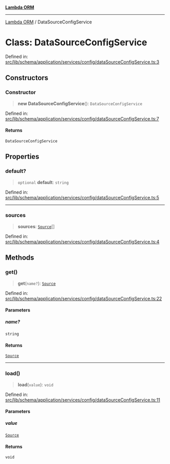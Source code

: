 [**Lambda ORM**](../README.md)

***

[Lambda ORM](../README.md) / DataSourceConfigService

# Class: DataSourceConfigService

Defined in: [src/lib/schema/application/services/config/dataSourceConfigService.ts:3](https://github.com/lambda-orm/lambdaorm-base/blob/5f10bdc7d0f008296efbcbe89bc2bf1ed03aaaef/src/lib/schema/application/services/config/dataSourceConfigService.ts#L3)

## Constructors

### Constructor

> **new DataSourceConfigService**(): `DataSourceConfigService`

Defined in: [src/lib/schema/application/services/config/dataSourceConfigService.ts:7](https://github.com/lambda-orm/lambdaorm-base/blob/5f10bdc7d0f008296efbcbe89bc2bf1ed03aaaef/src/lib/schema/application/services/config/dataSourceConfigService.ts#L7)

#### Returns

`DataSourceConfigService`

## Properties

### default?

> `optional` **default**: `string`

Defined in: [src/lib/schema/application/services/config/dataSourceConfigService.ts:5](https://github.com/lambda-orm/lambdaorm-base/blob/5f10bdc7d0f008296efbcbe89bc2bf1ed03aaaef/src/lib/schema/application/services/config/dataSourceConfigService.ts#L5)

***

### sources

> **sources**: [`Source`](../interfaces/Source.md)[]

Defined in: [src/lib/schema/application/services/config/dataSourceConfigService.ts:4](https://github.com/lambda-orm/lambdaorm-base/blob/5f10bdc7d0f008296efbcbe89bc2bf1ed03aaaef/src/lib/schema/application/services/config/dataSourceConfigService.ts#L4)

## Methods

### get()

> **get**(`name?`): [`Source`](../interfaces/Source.md)

Defined in: [src/lib/schema/application/services/config/dataSourceConfigService.ts:22](https://github.com/lambda-orm/lambdaorm-base/blob/5f10bdc7d0f008296efbcbe89bc2bf1ed03aaaef/src/lib/schema/application/services/config/dataSourceConfigService.ts#L22)

#### Parameters

##### name?

`string`

#### Returns

[`Source`](../interfaces/Source.md)

***

### load()

> **load**(`value`): `void`

Defined in: [src/lib/schema/application/services/config/dataSourceConfigService.ts:11](https://github.com/lambda-orm/lambdaorm-base/blob/5f10bdc7d0f008296efbcbe89bc2bf1ed03aaaef/src/lib/schema/application/services/config/dataSourceConfigService.ts#L11)

#### Parameters

##### value

[`Source`](../interfaces/Source.md)

#### Returns

`void`
